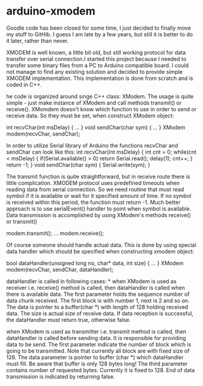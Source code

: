 # arduino-xmodem

Goodle code has been closed for some time, I just decided to finally move 
my stuff to GitHib. I guess I am late by a few years, but still it is 
better to do it later, rather than never.

XMODEM is well known, a little bit old, but still working protocol for 
data transfer over serial connection.I started this project because 
I needed to transfer some binary files from a PC to Arduino compatible board. 
I could not manage to find any existing solution and decided to provide 
simple XMODEM implementation. This implementation is done from scratch and is coded in C++.

he code is organized around singe C++ class: XModem. The usage is quite simple - 
just make instance of XModem and call methods transmit() or receive(). XMomdem doesn't 
know which function to use in order to send or receive data. So they must be set, 
when construct XModem object: 

int recvChar(int msDelay) { ... } 
void sendChar(char sym) { ... }
XModem modem(recvChar, sendChar);

In order to utilize Serial library of Arduino the functions recvChar and sendChar can look 
like this: 
int recvChar(int msDelay) { 
  int cnt = 0; 
  while(cnt < msDelay) { 
    if(Serial.available() > 0) 
      return Serial.read();
    delay(1); cnt++; 
  } 
 return -1; 
} 
void sendChar(char sym) { 
  Serial.write(sym); 
}

The transmit function is quite straightforward, but in receive route there is 
little complication. XMODEM protocol uses predefined timeouts when reading data 
from serial connection. So we need routine that must read symbol if it is available 
or wait for it specified amount of time. If no symbol is received within this 
period, the function must return -1. Much better approach is to use serialEvent() 
handler to point when symbol is available. Data transmission is accomplished by 
using XModem's methods receive() or transmit()

modem.transmit(); ... modem.receive();

Of course someone should handle actual data. This is done by using special data 
handler which should be specified when constructing xmodem object:

bool dataHandler(unsigned long no, char* data, int size) { ... }
XModem modem(recvChar, sendChar, dataHandler); 

dataHandler is called in following cases: * when XModem is used as receiver i.e. 
receive() method is called, then dataHandler is called when there is available data. 
The first parameter holds the sequence number of data chunk received. The first 
block is with number 1, next is 2 and so on. The data is pointer to a buffer(char *) 
with length of 128 holding received data. The size is actual size of receive data. 
If data reception is successful, the dataHandler must return true, otherwise false.

when XModem is used as transmitter i.e. transmit method is called, then dataHandler 
is called before sending data. It is responsible for providing data to be send. The 
first parameter indicate the number of block which is going to be transmitted. Note 
that currently all block are with fixed size of 128. The data parameter is pointer to 
buffer (char *) which dataHandler must fill. Be aware that buffer is only 128 bytes 
long! The third parameter contains number of requested bytes. Currently it is fixed 
to 128. End of data transmission is indicated by returning false.
